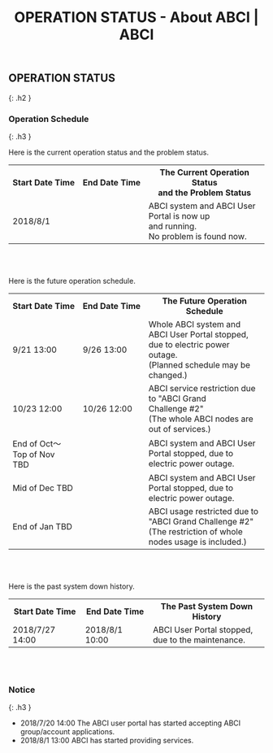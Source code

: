 ﻿---
layout: en/about_abci/info
title: OPERATION STATUS - About ABCI | ABCI
permalink: /en/about_abci/info.html
---


## OPERATION STATUS
{: .h2 }


### Operation Schedule
{: .h3 }

<p class="c">Here is the current operation status and the problem status.</p>
<table class="table">
  <tr>
    <th><nobr>Start Date Time</nobr></th>
    <th><nobr>End Date Time</nobr></th>
    <th>The Current Operation Status <br />and the Problem Status</th>
  </tr>
  <tr>
    <td>2018/8/1</td>
    <td>&nbsp;</td>
    <td>ABCI system and ABCI User Portal is now up <br />and running.<br />No problem is found now.</td>
  </tr>
</table>
<br /><br />
<p class="c">Here is the future operation schedule.</p>
<table class="table">
  <tr>
    <th><nobr>Start Date Time</nobr></th>
    <th><nobr>End Date Time</nobr></th>
    <th>The Future Operation Schedule</th>
  </tr>
  <tr>
    <td>9/21 13:00</td>
    <td>9/26 13:00</td>
    <td>Whole ABCI system and ABCI User Portal stopped, <br />due to electric power outage.<br />(Planned schedule may be changed.)</td>
  </tr>
  <tr>
    <td>10/23 12:00</td>
    <td>10/26 12:00</td>
    <td>ABCI service restriction due to "ABCI Grand Challenge #2" <br />(The whole ABCI nodes are out of services.)</td>
  </tr>
  <tr>
    <td>End of Oct～<br />Top of Nov<br />TBD</td>
    <td>&nbsp;</td>
    <td>ABCI system and ABCI User Portal stopped, due to electric power outage.</td>
  </tr>
  <tr>
    <td>Mid of Dec TBD</td>
    <td>&nbsp;</td>
    <td>ABCI system and ABCI User Portal stopped, due to electric power outage.</td>
  </tr>
  <tr>
    <td>End of Jan TBD</td>
    <td>&nbsp;</td>
    <td>ABCI usage restricted due to "ABCI Grand Challenge #2" <br />(The restriction of whole nodes usage is included.)</td>
  </tr>
</table>
<br /><br />
<p class="c">Here is the past system down history.</p>
<table class="table">
  <tr>
    <th><nobr>Start Date Time</nobr></th>
    <th><nobr>End Date Time</nobr></th>
    <th>The Past System Down History</th>
  </tr>
  <tr>
    <td>2018/7/27 14:00</td>
    <td>2018/8/1 10:00</td>
    <td>ABCI User Portal stopped, due to the maintenance.</td>
  </tr>
</table>
<br /><br />


### Notice
{: .h3 }

<ul class="dot_ul c">
<li class="dot">2018/7/20 14:00 The ABCI user portal has started accepting ABCI group/account applications.</li>
<li class="dot">2018/8/1 13:00 ABCI has started providing services.</li>
</ul>  
